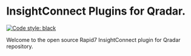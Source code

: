 # InsightConnect Plugins for Qradar.

[![Code style: black](https://img.shields.io/badge/code%20style-black-000000.svg)](https://github.com/psf/black)

Welcome to the open source Rapid7 InsightConnect plugin for Qradar repository.